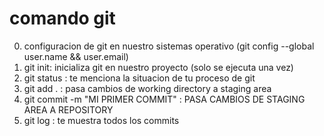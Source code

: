 # comando git

0. configuracion de git en nuestro sistemas operativo (git config --global user.name && user.email)
1. git init: inicializa git en nuestro proyecto (solo se ejecuta una vez)
2. git status : te menciona la situacion de tu proceso de git
3. git add . : pasa cambios de working directory a staging area
4. git commit -m "MI PRIMER COMMIT" : PASA CAMBIOS DE STAGING AREA A REPOSITORY
5. git log : te muestra todos los commits
